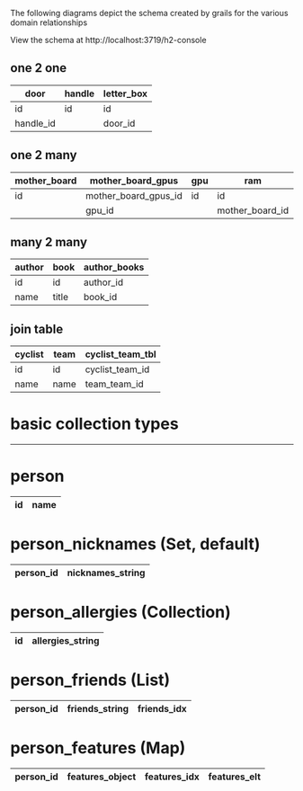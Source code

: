 The following diagrams depict the schema created by grails for the various domain relationships

View the schema at http://localhost:3719/h2-console

one 2 one
------------------------------------------
| door      | handle | letter_box |
|-----------|--------|------------|
| id        | id     | id         |
| handle_id |        | door_id    |

one 2 many
----------------------------
| mother_board |mother_board_gpus   |gpu|ram            | hard_drive      |
|--------------|-----------------   |---|---            |-----------------|
| id           |mother_board_gpus_id|id |id             | id              |
|              |gpu_id              |   |mother_board_id| mother_board_id |

many 2 many
----------------------------
| author | book  | author_books |
|--------|-------|--------------|
| id     | id    | author_id    |
| name   | title | book_id      |

join table
----------------------------
|cyclist|team   |cyclist_team_tbl|
|-------|-------|----------------|
|id     |id     |cyclist_team_id |
|name   |name   |team_team_id    |

# basic collection types
-----------------------------
# person
|id|name|
|----|----|

# person_nicknames (Set, default)
|person_id|nicknames_string|
|---------|----------------|

# person_allergies (Collection)
| id |allergies_string|
|----|----------------|

# person_friends (List)
|person_id|friends_string|friends_idx|
|---------|--------------|-----------|

# person_features (Map)
|person_id|features_object|features_idx|features_elt|
|---------|---------------|------------|------------|
